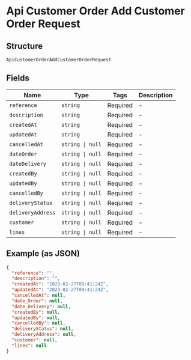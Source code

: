 
# Api Customer Order Add Customer Order Request

## Structure

`ApiCustomerOrderAddCustomerOrderRequest`

## Fields

| Name | Type | Tags | Description |
|  --- | --- | --- | --- |
| `reference` | `string` | Required | - |
| `description` | `string` | Required | - |
| `createdAt` | `string` | Required | - |
| `updatedAt` | `string` | Required | - |
| `cancelledAt` | `string \| null` | Required | - |
| `dateOrder` | `string \| null` | Required | - |
| `dateDelivery` | `string \| null` | Required | - |
| `createdBy` | `string \| null` | Required | - |
| `updatedBy` | `string \| null` | Required | - |
| `cancelledBy` | `string \| null` | Required | - |
| `deliveryStatus` | `string \| null` | Required | - |
| `deliveryAddress` | `string \| null` | Required | - |
| `customer` | `string \| null` | Required | - |
| `lines` | `string \| null` | Required | - |

## Example (as JSON)

```json
{
  "reference": "",
  "description": "",
  "createdAt": "2023-02-27T09:41:24Z",
  "updatedAt": "2023-02-27T09:41:24Z",
  "cancelledAt": null,
  "date_Order": null,
  "date_Delivery": null,
  "createdBy": null,
  "updatedBy": null,
  "cancelledBy": null,
  "deliveryStatus": null,
  "deliveryAddress": null,
  "customer": null,
  "lines": null
}
```


